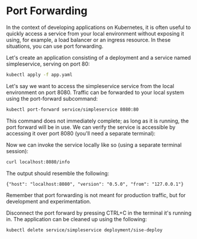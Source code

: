 # Port Forwarding

In the context of developing applications on Kubernetes, it is often useful to quickly access a service from your local environment without exposing it using, for example, a load balancer or an ingress resource. In these situations, you can use port forwarding.

Let's create an application consisting of a deployment and a service named simpleservice, serving on port 80:

```bash
kubectl apply -f app.yaml
```

Let's say we want to access the simpleservice service from the local environment on port 8080. Traffic can be forwarded to your local system using the port-forward subcommand:

```bash
kubectl port-forward service/simpleservice 8080:80
```

This command does not immediately complete; as long as it is running, the port forward will be in use. We can verify the service is accessible by accessing it over port 8080 (you'll need a separate terminal):

Now we can invoke the service locally like so (using a separate terminal session):

```bash
curl localhost:8080/info
```

The output should resemble the following:

```console
{"host": "localhost:8080", "version": "0.5.0", "from": "127.0.0.1"}
```

Remember that port forwarding is not meant for production traffic, but for development and experimentation.
 
Disconnect the port forward by pressing CTRL+C in the terminal it's running in. The application can be cleaned up using the following:

```bash
kubectl delete service/simpleservice deployment/sise-deploy
```